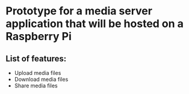 # Prototype for a media server application that will be hosted on a Raspberry Pi

## List of features:

- Upload media files
- Download media files
- Share media files

